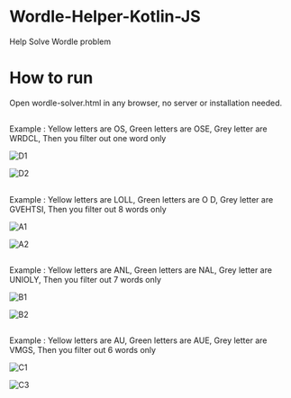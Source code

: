 # Wordle-Helper-Kotlin-JS
Help Solve Wordle problem

# How to run
Open wordle-solver.html in any browser, no server or installation needed.

##

Example : Yellow letters are OS, Green letters are OSE, Grey letter are WRDCL, Then you filter out one word only


![D1](https://user-images.githubusercontent.com/98500513/152041489-ae1c4881-66a9-4616-8dca-d126477c7f45.png)

![D2](https://user-images.githubusercontent.com/98500513/152041493-612e767f-bc9b-4c44-a6df-52d93f247995.png)

##

Example  : Yellow letters are LOLL, Green letters are O D, Grey letter are GVEHTSI, Then you filter out 8 words only

![A1](https://user-images.githubusercontent.com/98500513/152041838-0e181b3e-25a7-4709-a4f3-389856f69380.png)

![A2](https://user-images.githubusercontent.com/98500513/152041856-920f1736-4f27-45fb-bcd1-4756828ccde8.png)

##
Example : Yellow letters are ANL, Green letters are NAL, Grey letter are UNIOLY, Then you filter out 7 words only

![B1](https://user-images.githubusercontent.com/98500513/152041913-9a6e0d8d-f826-4699-ade9-33f101b65640.png)


![B2](https://user-images.githubusercontent.com/98500513/152041934-b07caece-81dc-4b5d-95f7-fa799be5c44f.png)

##

Example : Yellow letters are AU, Green letters are AUE, Grey letter are VMGS, Then you filter out 6 words only

![C1](https://user-images.githubusercontent.com/98500513/152042029-70b66bf1-54bb-4b86-a834-efb6be060f0b.png)

![C3](https://user-images.githubusercontent.com/98500513/152042045-6ea1f16e-3d7f-4db3-a873-485a87ca8b42.png)

